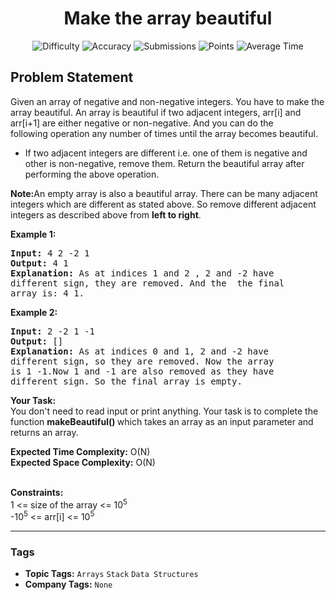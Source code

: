 <h1 align="center">Make the array beautiful</h1>

<p align="center">
  <img alt="Difficulty" title="Difficulty" src="https://custom-icon-badges.demolab.com/badge/Difficulty: Easy-1F222E?style=for-the-badge&logoColor=white&logo=fire"/>
  <img alt="Accuracy" title="Accuracy" src="https://custom-icon-badges.demolab.com/badge/Accuracy: 49.96%25-1F222E?style=for-the-badge&logoColor=white&logo=target"/>
  <img alt="Submissions" title="Submissions" src="https://custom-icon-badges.demolab.com/badge/Submissions: 61K+-1F222E?style=for-the-badge&logoColor=white&logo=repo"/>
  <img alt="Points" title="Points" src="https://custom-icon-badges.demolab.com/badge/Points: 2-1F222E?style=for-the-badge&logoColor=white&logo=award"/>
  <img alt="Average Time" title="Average Time" src="https://custom-icon-badges.demolab.com/badge/Average%20Time: N/A-1F222E?style=for-the-badge&logoColor=white&logo=clock"/>
</p>

## Problem Statement

Given an array of negative and non-negative integers. You have to make the array beautiful. An array is beautiful if two adjacent integers, arr[i] and arr[i+1] are either negative or non-negative. And you can do the following operation any number of times until the array becomes beautiful.

- If two adjacent integers are different i.e. one of them is negative and other is non-negative, remove them.
Return the beautiful array after performing the above operation.

<b>Note:</b>An empty array is also a beautiful array. There can be many adjacent integers which are different as stated above. So remove different adjacent integers as described above from <b>left to right</b>.

<b>Example 1:</b>

<pre><b>Input: </b>4 2 -2 1<b>
Output: </b>4 1
<b>Explanation:</b> As at indices 1 and 2 , 2 and -2 have
different sign, they are removed. And the  the final
array is: 4 1.
</pre>

<b>Example 2:</b>

<pre><b>Input: </b>2 -2 1 -1<b>
Output: </b>[]<b>
Explanation: </b>As at indices 0 and 1, 2 and -2 have
different sign, so they are removed. Now the array
is 1 -1.Now 1 and -1 are also removed as they have
different sign. So the final array is empty. </pre>

<b>Your Task:</b><br>
You don't need to read input or print anything. Your task is to complete the function <b>makeBeautiful() </b>which takes an array as an input parameter and returns an array.

<b>Expected Time Complexity:</b> O(N)<br>
<b>Expected Space Complexity:</b> O(N)

<br>
<b>Constraints:</b><br>
1 <= size of the array <= 10<sup>5</sup><br>
-10<sup>5</sup> <= arr[i] <= 10<sup>5</sup><br>


<hr>

### Tags
- **Topic Tags:** `Arrays` `Stack` `Data Structures`
- **Company Tags:** `None`
